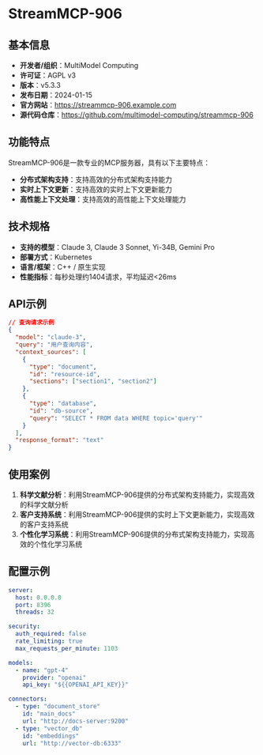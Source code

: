 # StreamMCP-906

## 基本信息

- **开发者/组织**：MultiModel Computing
- **许可证**：AGPL v3
- **版本**：v5.3.3
- **发布日期**：2024-01-15
- **官方网站**：https://streammcp-906.example.com
- **源代码仓库**：https://github.com/multimodel-computing/streammcp-906

## 功能特点

StreamMCP-906是一款专业的MCP服务器，具有以下主要特点：

- **分布式架构支持**：支持高效的分布式架构支持能力
- **实时上下文更新**：支持高效的实时上下文更新能力
- **高性能上下文处理**：支持高效的高性能上下文处理能力


## 技术规格

- **支持的模型**：Claude 3, Claude 3 Sonnet, Yi-34B, Gemini Pro
- **部署方式**：Kubernetes
- **语言/框架**：C++ / 原生实现
- **性能指标**：每秒处理约1404请求，平均延迟<26ms

## API示例

```json
// 查询请求示例
{
  "model": "claude-3",
  "query": "用户查询内容",
  "context_sources": [
    {
      "type": "document",
      "id": "resource-id",
      "sections": ["section1", "section2"]
    },
    {
      "type": "database",
      "id": "db-source",
      "query": "SELECT * FROM data WHERE topic='query'"
    }
  ],
  "response_format": "text"
}
```

## 使用案例

1. **科学文献分析**：利用StreamMCP-906提供的分布式架构支持能力，实现高效的科学文献分析
2. **客户支持系统**：利用StreamMCP-906提供的实时上下文更新能力，实现高效的客户支持系统
3. **个性化学习系统**：利用StreamMCP-906提供的分布式架构支持能力，实现高效的个性化学习系统


## 配置示例

```yaml
server:
  host: 0.0.0.0
  port: 8396
  threads: 32

security:
  auth_required: false
  rate_limiting: true
  max_requests_per_minute: 1103

models:
  - name: "gpt-4"
    provider: "openai"
    api_key: "${{OPENAI_API_KEY}}"

connectors:
  - type: "document_store"
    id: "main_docs"
    url: "http://docs-server:9200"
  - type: "vector_db"
    id: "embeddings"
    url: "http://vector-db:6333"
```